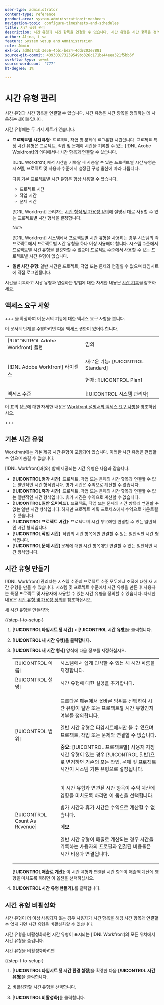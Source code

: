 ```yaml
---
user-type: administrator
content-type: reference
product-area: system-administration;timesheets
navigation-topic: configure-timesheets-and-schedules
title: 시간 유형 관리
description: 시간 유형과 시간 항목을 연결할 수 있습니다. 시간 유형은 시간 항목을 정의하는 데 사용하는 레이블입니다.
author: Alina, Lisa
feature: System Setup and Administration
role: Admin
exl-id: ad0d141b-3e56-4bb1-be24-4dd9203e7881
source-git-commit: 439303273239549bb326c171be44eea321f5bb5f
workflow-type: tm+mt
source-wordcount: '777'
ht-degree: 1%

---
```


# 시간 유형 관리

<!--Audited: 07/2024-->

<!--DON'T DELETE, DRAFT OR HIDE THIS ARTICLE. IT IS LINKED TO THE PRODUCT, THROUGH THE CONTEXT SENSITIVE HELP LINKS. 
**Linked to Creating Billing Record-->

시간 유형과 시간 항목을 연결할 수 있습니다. 시간 유형은 시간 항목을 정의하는 데 사용하는 레이블입니다.

시간 유형에는 두 가지 세트가 있습니다.

* **프로젝트별 시간 유형**: 프로젝트, 작업 및 문제에 로그온한 시간입니다. 프로젝트 특정 시간 유형은 프로젝트, 작업 및 문제에 시간을 기록할 수 있는 [!DNL Adobe Workfront]의 어디에서나 시간 항목과 연결할 수 있습니다.

  [!DNL Workfront]에서 시간을 기록할 때 사용할 수 있는 프로젝트별 시간 유형은 시스템, 프로젝트 및 사용자 수준에서 설정된 구성 옵션에 따라 다릅니다.

  다음 기본 프로젝트별 시간 유형은 항상 사용할 수 있습니다.

   * 프로젝트 시간
   * 작업 시간
   * 문제 시간

  [!DNL Workfront] 관리자는 [시간 형식 및 가용성 정의](../../../timesheets/create-and-manage-timesheets/define-hour-types-and-availability.md)에 설명된 대로 사용할 수 있는 프로젝트별 시간 형식을 결정합니다.

  >[!NOTE]
  >
  >[!DNL Workfront] 시스템에서 프로젝트별 시간 유형을 사용하는 경우 시스템의 각 프로젝트에서 프로젝트별 시간 유형을 하나 이상 사용해야 합니다. 시스템 수준에서 프로젝트별 시간 유형을 활성화할 수 없으며 프로젝트 수준에서 사용할 수 있는 프로젝트별 시간 유형이 없습니다.

* **일반 시간 유형**: 일반 시간은 프로젝트, 작업 또는 문제와 연결할 수 없으며 타임시트에 직접 로그인됩니다.

시간을 기록하고 시간 유형과 연결하는 방법에 대한 자세한 내용은 [시간 기록](/help/quicksilver/timesheets/create-and-manage-timesheets/log-time.md)을 참조하세요.

## 액세스 요구 사항

+++ 을 확장하여 이 문서의 기능에 대한 액세스 요구 사항을 봅니다.

이 문서의 단계를 수행하려면 다음 액세스 권한이 있어야 합니다.

<table style="table-layout:auto"> 
 <col> 
 <col> 
 <tbody> 
  <tr> 
   <td role="rowheader">[!UICONTROL Adobe Workfront] 플랜</td> 
   <td>임의</td> 
  </tr> 
  <tr> 
   <td role="rowheader">[!DNL Adobe Workfront] 라이센스</td> 
   <td> <p>새로운 기능: [!UICONTROL Standard]</p>
   <p>현재: [!UICONTROL Plan]</p></td> 
  </tr> 
  <tr> 
   <td role="rowheader">액세스 수준</td> 
   <td>[!UICONTROL 시스템 관리자]</td>
  </tr> 
 </tbody> 
</table>

이 표의 정보에 대한 자세한 내용은 [Workfront 설명서의 액세스 요구 사항](/help/quicksilver/administration-and-setup/add-users/access-levels-and-object-permissions/access-level-requirements-in-documentation.md)을 참조하십시오.

+++

## 기본 시간 유형

Workfront에는 기본 제공 시간 유형이 포함되어 있습니다. 이러한 시간 유형은 편집할 수 없으며 숨길 수 없습니다.

[!DNL Workfront]과(와) 함께 제공되는 시간 유형은 다음과 같습니다.

* **[!UICONTROL 병가 시간]**: 프로젝트, 작업 또는 문제의 시간 항목과 연결할 수 없는 일반적인 시간 형식입니다. 병가 시간은 수익으로 계산할 수 없습니다.
* **[!UICONTROL 휴가 시간]**: 프로젝트, 작업 또는 문제의 시간 항목과 연결할 수 없는 일반적인 시간 형식입니다. 휴가 시간은 수익으로 계산할 수 없습니다.
* **[!UICONTROL 일반 오버헤드]**: 프로젝트, 작업 또는 문제의 시간 항목과 연결할 수 없는 일반 시간 형식입니다. 하지만 프로젝트 계획 프로세스에서 수익으로 카운트될 수 있습니다.
* **[!UICONTROL 프로젝트 시간]**: 프로젝트의 시간 항목에만 연결할 수 있는 일반적인 시간 형식입니다.
* **[!UICONTROL 작업 시간]**: 작업의 시간 항목에만 연결할 수 있는 일반적인 시간 형식입니다.
* **[!UICONTROL 문제 시간]**:문제에 대한 시간 항목에만 연결할 수 있는 일반적인 시간 형식입니다.

## 시간 유형 만들기

[!DNL Workfront] 관리자는 시스템 수준과 프로젝트 수준 모두에서 조직에 대한 새 시간 유형을 만들 수 있습니다. 시스템 및 프로젝트 수준에서 시간 유형을 만든 후 사용자는 특정 프로젝트 및 사용자에 사용할 수 있는 시간 유형을 정의할 수 있습니다. 자세한 내용은 [시간 유형 및 가용성 정의](../../../timesheets/create-and-manage-timesheets/define-hour-types-and-availability.md)를 참조하십시오.

새 시간 유형을 만들려면:

{{step-1-to-setup}}

1. **[!UICONTROL 타임시트 및 시간]** > **[!UICONTROL 시간 유형]**&#x200B;을 클릭합니다.

1. **[!UICONTROL 새 시간 유형]을 클릭합니다.**
1. **[!UICONTROL 새 시간 형식]** 양식에 다음 정보를 지정하십시오.

   <table style="table-layout:auto"> 
    <col> 
    <col> 
    <tbody> 
     <tr> 
      <td role="rowheader">[!UICONTROL 이름]</td> 
      <td>시스템에서 쉽게 인식할 수 있는 새 시간 이름을 지정합니다.</td> 
     </tr> 
     <tr> 
      <td role="rowheader">[!UICONTROL 설명]</td> 
      <td>시간 유형에 대한 설명을 추가합니다.</td> 
     </tr> 
     <tr> 
      <td role="rowheader">[!UICONTROL 범위]</td> 
      <td> <p>드롭다운 메뉴에서 올바른 범위를 선택하여 시간 유형이 일반 또는 프로젝트별 시간 유형인지 여부를 정의합니다.</p> <p>일반 시간 유형은 타임시트에서만 볼 수 있으며 프로젝트, 작업 또는 문제와 연결할 수 없습니다.</p> <p><b>중요</b>: [!UICONTROL 프로젝트별] 사용자 지정 시간 유형이 있는 경우 [!UICONTROL 일반]으로 변경하면 기존의 모든 작업, 문제 및 프로젝트 시간이 시스템 기본 유형으로 설정됩니다.</p> </td> 
     </tr> 
     <tr> 
      <td role="rowheader">[!UICONTROL Count As Revenue]</td> 
      <td><p>이 시간 유형과 연관된 시간 항목이 수익 계산에 영향을 미치도록 하려면 이 옵션을 선택합니다.</p>
      <p>병가 시간과 휴가 시간은 수익으로 계산할 수 없습니다.</p>
      <p><b>메모</b></p>
      <p>일반 시간 유형이 매출로 계산되는 경우 시간을 기록하는 사용자의 프로필과 연결된 비용률은 시간 비용과 연결됩니다.  
      </td> 
     </tr> 
    </tbody> 
   </table>

   **[!UICONTROL 매출로 계산]**: 이 시간 유형과 연결된 시간 항목이 매출액 계산에 영향을 미치도록 하려면 이 옵션을 선택하십시오.

1. **[!UICONTROL 시간 유형 만들기].**&#x200B;를 클릭합니다.

## 시간 유형 비활성화

시간 유형이 더 이상 사용되지 않는 경우 사용자가 시간 항목을 해당 시간 항목과 연결할 수 없게 되면 시간 유형을 비활성화할 수 있습니다.

시간 유형을 비활성화하면 시간 유형이 표시되는 [!DNL Workfront]의 모든 위치에서 시간 유형을 숨깁니다.

시간 유형을 비활성화하려면

{{step-1-to-setup}}

1. **[!UICONTROL 타임시트 및 시간 환경 설정]**&#x200B;을 확장한 다음 **[!UICONTROL 시간 유형]**&#x200B;을 클릭합니다.

1. 비활성화할 시간 유형을 선택합니다.

1. **[!UICONTROL 비활성화]**&#x200B;를 클릭합니다.
